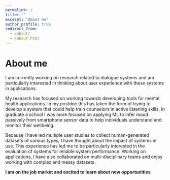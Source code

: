 ```yaml
---
permalink: /
title: ""
excerpt: "About me"
author_profile: true
redirect_from: 
  - /about/
  - /about.html
---
```




About me
======
I am currently working on research related to dialogue systems and am particularly interested in thinking about user experience with these systems in applications. 


My research has focused on working towards developing tools for mental health applications. In my postdoc this has taken the form of trying to develop a system that could help train counselors in active listening skills. In graduate a school I was more focused on applying ML to infer mood passively from smartphone sensor data to help individuals understand and monitor their wellbeing. 

Because I have led multiple user studies to collect human-generated datasets of various types, I have thought about the impact of systems in use. This experience has led me to be particularly interested in the evaluation of systems for reliable system performance. Working on applications, I have also collaborated on multi-disciplinary teams and enjoy working with complex and messy datasets.

**I am on the job market and excited to learn about new opportunities**



